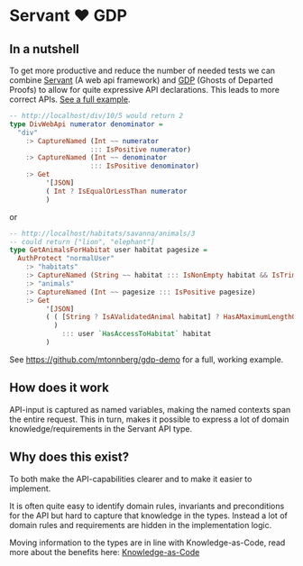 # Servant ❤️ GDP

## In a nutshell
To get more productive and reduce the number of needed tests we can combine [Servant](https://haskell-servant.github.io/) (A web api framework) and [GDP](https://kataskeue.com/gdp.pdf) (Ghosts of Departed Proofs) to allow for quite expressive API declarations. This leads to more correct APIs. [See a full example](https://github.com/mtonnberg/gdp-demo).

```haskell
-- http://localhost/div/10/5 would return 2
type DivWebApi numerator denominator =
  "div"
    :> CaptureNamed (Int ~~ numerator 
                    ::: IsPositive numerator)
    :> CaptureNamed (Int ~~ denominator
                    ::: IsPositive denominator)
    :> Get
         '[JSON]
         ( Int ? IsEqualOrLessThan numerator
         )
```
or
```haskell
-- http://localhost/habitats/savanna/animals/3
-- could return ["lion", "elephant"]
type GetAnimalsForHabitat user habitat pagesize =
  AuthProtect "normalUser"
    :> "habitats"
    :> CaptureNamed (String ~~ habitat ::: IsNonEmpty habitat && IsTrimmed habitat)
    :> "animals"
    :> CaptureNamed (Int ~~ pagesize ::: IsPositive pagesize)
    :> Get
         '[JSON]
         ( ( [String ? IsAValidatedAnimal habitat] ? HasAMaximumLengthOf pagesize
           )
             ::: user `HasAccessToHabitat` habitat
         )
```

See <https://github.com/mtonnberg/gdp-demo> for a full, working example.

## How does it work
API-input is captured as named variables, making the named contexts span the entire request.
This in turn, makes it possible to express a lot of domain knowledge/requirements  in the Servant API type.

## Why does this exist?
To both make the API-capabilities clearer and to make it easier to implement.

It is often quite easy to identify domain rules, invariants and preconditions for the API but hard to capture that knowledge in the types. Instead a lot of domain rules and requirements are hidden in the implementation logic.

Moving information to the types are in line with Knowledge-as-Code, read more about the benefits here: [Knowledge-as-Code](https://carboncloud.com/2020/12/07/tech-knowledge-as-code/)